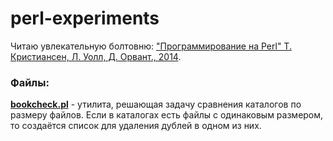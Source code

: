 # perl-experiments
Читаю увлекательную болтовню: ["Программирование на Perl" Т. Кристиансен, Л. Уолл, Д. Орвант., 2014](https://www.google.com/search?q=ISBN%3A+978-5-93286-214-8).

### Файлы:
[**bookcheck.pl**](https://github.com/agrabarocherga/perl-experiments/blob/master/bookcheck.pl) - утилита, решающая задачу сравнения каталогов по размеру файлов. Если в каталогах есть файлы с одинаковым размером, то создаётся список для удаления дублей в одном из них.
